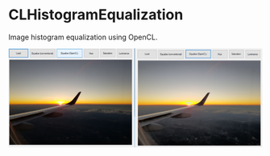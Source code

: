 # CLHistogramEqualization
Image histogram equalization using OpenCL.

![alt text](https://github.com/douglas125/CLHistogramEqualization/blob/master/HistEqual.png "Original and histogram equalized image")
